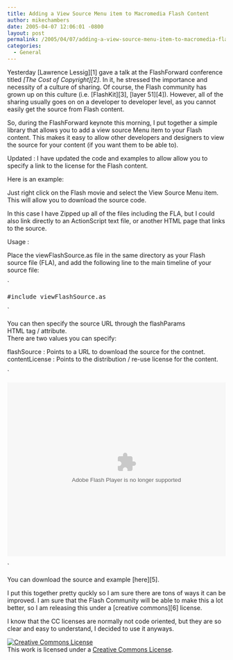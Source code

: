 ```yaml
---
title: Adding a View Source Menu item to Macromedia Flash Content
author: mikechambers
date: 2005-04-07 12:06:01 -0800
layout: post
permalink: /2005/04/07/adding-a-view-source-menu-item-to-macromedia-flash-content/
categories:
  - General
---
```



Yesterday [Lawrence Lessig][1] gave a talk at the FlashForward conference titled *[The Cost of Copyright][2]*. In it, he stressed the importance and necessity of a culture of sharing. Of course, the Flash community has grown up on this culture (i.e. [FlashKit][3], [layer 51][4]). However, all of the sharing usually goes on on a developer to developer level, as you cannot easily get the source from Flash content.

So, during the FlashForward keynote this morning, I put together a simple library that allows you to add a view source Menu item to your Flash content. This makes it easy to allow other developers and designers to view the source for your content (if you want them to be able to).

Updated : I have updated the code and examples to allow allow you to specify a link to the license for the Flash content.

Here is an example:  
<!--more-->

  


Just right click on the Flash movie and select the View Source Menu item. This will allow you to download the source code.

In this case I have Zipped up all of the files including the FLA, but I could also link directly to an ActionScript text file, or another HTML page that links to the source.

Usage :

Place the viewFlashSource.as file in the same directory as your Flash source file (FLA), and add the following line to the main timeline of your source file:

`
<pre>#include viewFlashSource.as</pre>
<p>`

You can then specify the source URL through the flashParams  
HTML tag / attribute.  
There are two values you can specify:

flashSource : Points to a URL to download the source for the contnet.  
contentLicense : Points to the distribution / re-use license for the content.

`
<pre><embed src="example.swf"
    quality="high"
    bgcolor="#ffffff"
    width="550" 
    height="400" 
    name="example" 
    align="middle" 
    allowScriptAccess="sameDomain"
    type="application/x-shockwave-flash" 
    pluginspage="http://www.macromedia.com/go/getflashplayer"
    flashVars="flashSource=example%2Efla&#038;contentLicense=http%3A%2F%2Fcreativecommons%2Eorg%2Flicenses%2Fby%2F2%2E0%2F"/></pre>
<p>`

You can download the source and example [here][5].

I put this together pretty quckly so I am sure there are tons of ways it can be improved. I am sure that the Flash Community will be able to make this a lot better, so I am releasing this under a [creative commons][6] license.

I know that the CC licenses are normally not code oriented, but they are so clear and easy to understand, I decided to use it anyways.

<!-- Creative Commons License -->

  
<a rel="license" href="http://creativecommons.org/licenses/by/2.0/"><img alt="Creative Commons License" border="0" src="http://creativecommons.org/images/public/somerights20.gif" /></a>  
This work is licensed under a <a rel="license" href="http://creativecommons.org/licenses/by/2.0/">Creative Commons License</a>.  
<!-- /Creative Commons License -->

<!--</p>

<rdf:RDF xmlns="http://web.resource.org/cc/"  
xmlns:dc="http://purl.org/dc/elements/1.1/"  
xmlns:rdf="http://www.w3.org/1999/02/22-rdf-syntax-ns#">  
<Work rdf:about=""><license rdf:resource="http://creativecommons.org/licenses/by/2.0/" /> </Work>

<License rdf:about="http://creativecommons.org/licenses/by/2.0/"><permits rdf:resource="http://web.resource.org/cc/Reproduction" /> <permits rdf:resource="http://web.resource.org/cc/Distribution" /> <requires rdf:resource="http://web.resource.org/cc/Notice" />

  
<requires rdf:resource="http://web.resource.org/cc/Attribution" /></p> <permits rdf:resource="http://web.resource.org/cc/DerivativeWorks" /> </License></p> 
</rdf:RDF>

&#8211;>

 [1]: http://www.lessig.org/blog/
 [2]: http://www.flashforwardconference.com/default.asp?Location=15,120,673,849&ItemID=422&SessionID={8E315B32-F643-4AE6-A921-FC012688B9AF}
 [3]: http://www.flashkit.com
 [4]: http://proto.layer51.com/default.aspx
 [5]: /mesh/files/viewflashsource/viewFlashSource.zip
 [6]: http://www.creativecommons.org
